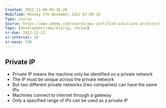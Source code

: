 ```yaml
---
Created: 2022-11-08 08:36:20
Modified: Monday 7th November 2022 07:09:16
Type: course
Source: https://www.udemy.com/course/aws-certified-solutions-architect-associate-saa-c01/?xref=E0Aed11STH4LPUQvCz0GJFABTmM=
Tags: [development/aws/ec2/ip, review]
sr-due: 2022-12-12
sr-interval: 20
sr-ease: 250
---
```


## Private IP

- Private IP means the machine only be identified on a private network
- The IP must be unique across the private network
- But two different private networks (two companies) can have the same IPs
- Machines connect to internet through a gateway
- Only a specified range of IPs can be used as a private IP